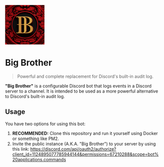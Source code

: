 <img src="assets/bb-logo-square.png" height="128"/>

# Big Brother

> Powerful and complete replacement for Discord's built-in audit log.

**"Big Brother"** is a configurable Discord bot that logs events in a Discord server to a channel. It is intended to be used as a more powerful alternative to Discord's built-in audit log.

## Usage

You have two options for using this bot:

1. **RECOMMENDED:** Clone this repository and run it yourself using Docker or something like PM2.
2. Invite the public instance (A.K.A. "Big Brother") to your server by using this link: https://discord.com/api/oauth2/authorize?client_id=1124895077785944144&permissions=67210288&scope=bot%20applications.commands
